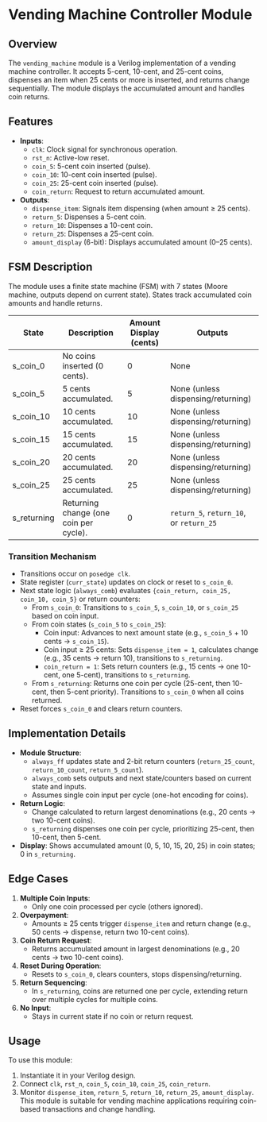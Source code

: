 # Vending Machine Controller Module

## Overview
The `vending_machine` module is a Verilog implementation of a vending machine controller. It accepts 5-cent, 10-cent, and 25-cent coins, dispenses an item when 25 cents or more is inserted, and returns change sequentially. The module displays the accumulated amount and handles coin returns.

## Features
- **Inputs**:
  - `clk`: Clock signal for synchronous operation.
  - `rst_n`: Active-low reset.
  - `coin_5`: 5-cent coin inserted (pulse).
  - `coin_10`: 10-cent coin inserted (pulse).
  - `coin_25`: 25-cent coin inserted (pulse).
  - `coin_return`: Request to return accumulated amount.
- **Outputs**:
  - `dispense_item`: Signals item dispensing (when amount ≥ 25 cents).
  - `return_5`: Dispenses a 5-cent coin.
  - `return_10`: Dispenses a 10-cent coin.
  - `return_25`: Dispenses a 25-cent coin.
  - `amount_display` (6-bit): Displays accumulated amount (0–25 cents).

## FSM Description
The module uses a finite state machine (FSM) with 7 states (Moore machine, outputs depend on current state). States track accumulated coin amounts and handle returns.

| State          | Description                          | Amount Display (cents) | Outputs                     |
|----------------|--------------------------------------|------------------------|-----------------------------|
| s_coin_0       | No coins inserted (0 cents).         | 0                      | None                        |
| s_coin_5       | 5 cents accumulated.                 | 5                      | None (unless dispensing/returning) |
| s_coin_10      | 10 cents accumulated.                | 10                     | None (unless dispensing/returning) |
| s_coin_15      | 15 cents accumulated.                | 15                     | None (unless dispensing/returning) |
| s_coin_20      | 20 cents accumulated.                | 20                     | None (unless dispensing/returning) |
| s_coin_25      | 25 cents accumulated.                | 25                     | None (unless dispensing/returning) |
| s_returning    | Returning change (one coin per cycle).| 0                      | `return_5`, `return_10`, or `return_25` |

### Transition Mechanism
- Transitions occur on `posedge clk`.
- State register (`curr_state`) updates on clock or reset to `s_coin_0`.
- Next state logic (`always_comb`) evaluates `{coin_return, coin_25, coin_10, coin_5}` or return counters:
  - From `s_coin_0`: Transitions to `s_coin_5`, `s_coin_10`, or `s_coin_25` based on coin input.
  - From coin states (`s_coin_5` to `s_coin_25`):
    - Coin input: Advances to next amount state (e.g., `s_coin_5` + 10 cents → `s_coin_15`).
    - Coin input ≥ 25 cents: Sets `dispense_item = 1`, calculates change (e.g., 35 cents → return 10), transitions to `s_returning`.
    - `coin_return = 1`: Sets return counters (e.g., 15 cents → one 10-cent, one 5-cent), transitions to `s_returning`.
  - From `s_returning`: Returns one coin per cycle (25-cent, then 10-cent, then 5-cent priority). Transitions to `s_coin_0` when all coins returned.
- Reset forces `s_coin_0` and clears return counters.

## Implementation Details
- **Module Structure**:
  - `always_ff` updates state and 2-bit return counters (`return_25_count`, `return_10_count`, `return_5_count`).
  - `always_comb` sets outputs and next state/counters based on current state and inputs.
  - Assumes single coin input per cycle (one-hot encoding for coins).
- **Return Logic**:
  - Change calculated to return largest denominations (e.g., 20 cents → two 10-cent coins).
  - `s_returning` dispenses one coin per cycle, prioritizing 25-cent, then 10-cent, then 5-cent.
- **Display**: Shows accumulated amount (0, 5, 10, 15, 20, 25) in coin states; 0 in `s_returning`.

## Edge Cases
1. **Multiple Coin Inputs**:
   - Only one coin processed per cycle (others ignored).
2. **Overpayment**:
   - Amounts ≥ 25 cents trigger `dispense_item` and return change (e.g., 50 cents → dispense, return two 10-cent coins).
3. **Coin Return Request**:
   - Returns accumulated amount in largest denominations (e.g., 20 cents → two 10-cent coins).
4. **Reset During Operation**:
   - Resets to `s_coin_0`, clears counters, stops dispensing/returning.
5. **Return Sequencing**:
   - In `s_returning`, coins are returned one per cycle, extending return over multiple cycles for multiple coins.
6. **No Input**:
   - Stays in current state if no coin or return request.

## Usage
To use this module:
1. Instantiate it in your Verilog design.
2. Connect `clk`, `rst_n`, `coin_5`, `coin_10`, `coin_25`, `coin_return`.
3. Monitor `dispense_item`, `return_5`, `return_10`, `return_25`, `amount_display`.
This module is suitable for vending machine applications requiring coin-based transactions and change handling.